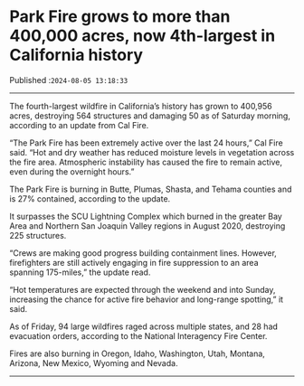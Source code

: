 # Park Fire grows to more than 400,000 acres, now 4th-largest in California history

Published :`2024-08-05 13:18:33`

---

The fourth-largest wildfire in California’s history has grown to 400,956 acres, destroying 564 structures and damaging 50 as of Saturday morning, according to an update from Cal Fire.

“The Park Fire has been extremely active over the last 24 hours,” Cal Fire said. “Hot and dry weather has reduced moisture levels in vegetation across the fire area. Atmospheric instability has caused the fire to remain active, even during the overnight hours.”

The Park Fire is burning in Butte, Plumas, Shasta, and Tehama counties and is 27% contained, according to the update.

It surpasses the SCU Lightning Complex which burned in the greater Bay Area and Northern San Joaquin Valley regions in August 2020, destroying 225 structures.

“Crews are making good progress building containment lines. However, firefighters are still actively engaging in fire suppression to an area spanning 175-miles,” the update read.

“Hot temperatures are expected through the weekend and into Sunday, increasing the chance for active fire behavior and long-range spotting,” it said.

As of Friday, 94 large wildfires raged across multiple states, and 28 had evacuation orders, according to the National Interagency Fire Center.

Fires are also burning in Oregon, Idaho, Washington, Utah, Montana, Arizona, New Mexico, Wyoming and Nevada.

---

